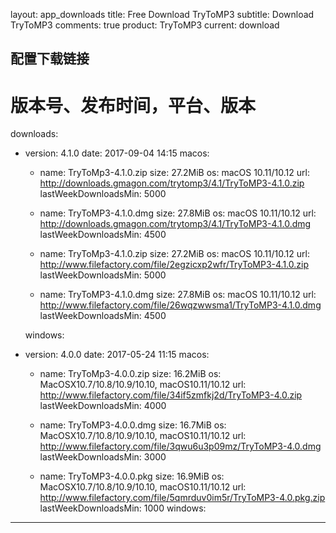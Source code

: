 layout: app_downloads
title: Free Download TryToMP3
subtitle: Download TryToMP3
comments: true
product: TryToMP3
current: download

## 配置下载链接
# 版本号、发布时间，平台、版本
downloads:
  - version: 4.1.0
    date: 2017-09-04 14:15
    macos:
      - name: TryToMp3-4.1.0.zip
        size: 27.2MiB
        os: macOS 10.11/10.12
        url: http://downloads.gmagon.com/trytomp3/4.1/TryToMP3-4.1.0.zip
        lastWeekDownloadsMin: 5000

      - name: TryToMP3-4.1.0.dmg
        size: 27.8MiB
        os: macOS 10.11/10.12
        url: http://downloads.gmagon.com/trytomp3/4.1/TryToMP3-4.1.0.dmg
        lastWeekDownloadsMin: 4500

      - name: TryToMp3-4.1.0.zip
        size: 27.2MiB
        os: macOS 10.11/10.12
        url: http://www.filefactory.com/file/2egzicxp2wfr/TryToMP3-4.1.0.zip
        lastWeekDownloadsMin: 5000

      - name: TryToMP3-4.1.0.dmg
        size: 27.8MiB
        os: macOS 10.11/10.12
        url: http://www.filefactory.com/file/26wqzwwsma1/TryToMP3-4.1.0.dmg
        lastWeekDownloadsMin: 4500

    windows:
 
  - version: 4.0.0
    date: 2017-05-24 11:15
    macos:
      - name: TryToMp3-4.0.0.zip
        size: 16.2MiB
        os: MacOSX10.7/10.8/10.9/10.10, macOS10.11/10.12
        url: http://www.filefactory.com/file/34if5zmfkj2d/TryToMP3-4.0.zip
        lastWeekDownloadsMin: 4000

      - name: TryToMP3-4.0.0.dmg
        size: 16.7MiB
        os: MacOSX10.7/10.8/10.9/10.10, macOS10.11/10.12
        url: http://www.filefactory.com/file/3qwu6u3p09mz/TryToMP3-4.0.dmg
        lastWeekDownloadsMin: 3000

      - name: TryToMP3-4.0.0.pkg
        size: 16.9MiB
        os: MacOSX10.7/10.8/10.9/10.10, macOS10.11/10.12
        url: http://www.filefactory.com/file/5qmrduv0im5r/TryToMP3-4.0.pkg.zip
        lastWeekDownloadsMin: 1000
    windows:

---